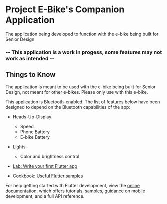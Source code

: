 # Project E-Bike's Companion Application

The application being developed to function with the e-bike being built for Senior Design

### -- This application is a work in progess, some features may not work as intended -- 

## Things to Know

The application is meant to be used with the e-bike being built for Senior Design, not meant for other e-bikes. Please only use with this e-bike.

This application is Bluetooth-enabled. The list of features below have been designed to depend on the Bluetooth capabilities of the app:
- Heads-Up-Display
    - Speed
    - Phone Battery
    - E-bike Battery
- Lights
    - Color and brightness control


- [Lab: Write your first Flutter app](https://docs.flutter.dev/get-started/codelab)
- [Cookbook: Useful Flutter samples](https://docs.flutter.dev/cookbook)

For help getting started with Flutter development, view the
[online documentation](https://docs.flutter.dev/), which offers tutorials,
samples, guidance on mobile development, and a full API reference.
